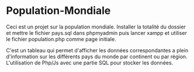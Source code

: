 # Population-Mondiale
Ceci est un projet sur la population mondiale. Installer la totalité du dossier et mettre le fichier pays.sql dans phpmyadmin puis lancer xampp et utiliser le fichier population.php comme page initiale.

C'est un tableau qui permet d'afficher les données correspondantes a plein d'information sur les différents pays du monde par continent ou par région. L'utilisation de Php/Js avec une partie SQL pour stocker les données.
